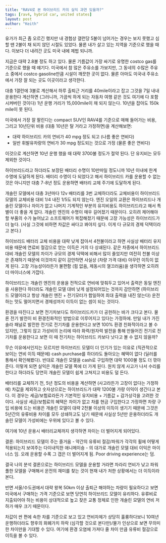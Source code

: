 ```yaml
---
title: "RAV4로 본 하이브리드 카의 실익 과연 있을까?"
tags: [rav4, hybrid car, united states]
layout: post
author: "Keith"
---
```


유가가 최근 좀 오르긴 했지만 내 경험상 갤런당 5불이 넘어가는 경우는 보지 못했고 심할 땐 2불이 채 되지 않던 시절도 있었다. 물론 내가 살고 있는 지역을 기준으로 했을 때다. 이보다 더 내려간 곳도 미국 내에 제법 되니까.

지금은 대략 2.8불 정도 하고 있다. 물론 기름값이 가장 싸기로 유명한 costco gas를 기준으로 했을 때 얘기다. 미국에서 참 많은 주유소를 가보지만, 그 동네의 수많은 주유소 중에서 costco gasoline만큼 시설이 깨끗한 곳이 없다. 물론 아마도 미국내 주유소에서 가장 잘 되는 곳도 이곳이라고 생각한다.

대충 1갤런에 3불로 계산해서 하루 출퇴근 거리를 40mile이라고 잡고 그것을 7일 내내 운용한다 계산하면 (그러니까, 가끔씩 하게 되는 자동차 여행 같은 것도 여기에 다 포함시켜버린 것이다) 1년 운행 거리가 15,000mile이 채 되지 않는다. 10년을 잡아도 150k mile이 못 된다.

미국에서 가장 잘 팔린다는 compact SUV인 RAV4를 기준으로 매해 들어가는 비용, 그리고 10년단위 비용 (대충 10년은 탈 거라고 가정하면)을 계산해보면:

- 대략 하이브리드 카의 연비가 40 mpg 정도 되고 (나름 좋은 연비다)
- 일반 휘발유차량의 연비가 30 mpg 정도되는 것으로 가정 (물론 좋은 연비다) 

이것으로 계산하면 10년 운행 했을 때 대략 3700불 정도가 절약 된다. 단 유지비는 모두 제외한 것이다. 

하이브리드라고 하더라도 보장된 배터리 수명이 10만마일 정도니까 10년 이내에 한계 수명에 도달하게 된다. 배터리 수명이 다 되었다고 해서 하이브리드 카를 운용할 수 없는 것은 아니지만 대충 7-8년 정도 운용하면 배터리 교체 주기에 도달하게 된다. 

개솔린 모델에서 대충 3년마다 12v 배터리를 3번 교체하더라도 교체비용이 하이브리드 모델의 교체비용 대비 1/4 내진 1/5도 되지 않는다. 엔진 오일의 교환은 하이브리드나 개솔린 모델이나 차이가 없고 나머지 기계적인 부분의 유지비용도 하이브리드라고 해서 특별이 더 좋을 게 없다. 개솔린 엔진의 수명이 매우 길어졌기 때문이다. 오히려 제어해야할 부품의 수가 늘어났고 소프트웨어가 복잡해졌기 때문에 고장 가능성은 하이브리드가 더 높다. (사실 그것에 비하면 차값은 싸다고 봐야지 싶다. 이게 다 규모의 경제 덕택이라고 본다.)

하이브리드 배터리 교체 비용을 대략 낮게 잡아서 4천불이라고 하면 사실상 배터리 유지비용 때문에 연료비 절감으로 얻는 이득은 거의 다 상쇄된다. 같은 차종에서 하이브리드 대비 개솔린 모델의 차이가 규모의 경제 덕택에 비해서 많이 줄었지만 여전히 천불 이상은 존재하기 때문에 이것까지 같이 감안하면 사실상 (차량 가격 대비) 아무런 이득이 없게 된다. 고장 가능성이라든가 불편함 (힘 없음, 제동시의 껄끄러움)을 생각하면 오히려 더 마이너스에 가깝다.

하이브리드는 개솔린 엔진의 운용을 전적으로 연비에 맞춰두고 있어서 출력은 동일 엔진을 사용한다 하더라도 개솔린 모델 대비 낮게 설정되어있는 것까지 감안하면 (하이브리드 모델이라고 항상 개솔린 엔진 + 전기모터가 합일하여 최대 출력을 내진 않는다) 운전하는 맛도 떨어지면서 경제성까지 이득이 없는 셈이 되는 것이다.

환경을 따진다고 보면 전기차보다도 하이브리드카가 더 공헌하는 바가 크다고 본다. 물론 전기 발전이 비 환경친화적인 방법으로 이루어지고 있다는 가정하에. 만일 내가 가진 솔라 패널로 발전한 전기로 전기차를 운용한다고 보면 100% 환경 친화적이라고 볼 수 있지만, 그렇지 않고 가성비의 논리에 따라 화력/원자력 발전을 통해 만들어진 전기로 전기차를 운용한다고 보면 이 때 전기차는 하이브리드 카보다 낫다고 볼 수 없지 않을까?

무슨 이유에서인지는 모르지만 하이브리드 모델이 더 인기가 있는 이유로 (직관적으로 보이는 연비 이득 때문에) cash purchase를 하더라도 돌아오는 혜택이 없다 (딜러를 통해서 확인해봤다). 반대로 개솔린 모델을 cash로 구입하면 대략 1000불 정도 더 깎아준다. 이렇게 되면 실익은 개솔린 모델 쪽에 더 가게 된다. 원치 않게 사고가 나서 수리를 한다고 하더라도 당연히 개솔린 모델이 쉽게 고쳐지고 비용도 덜 든다.

배터리를 교체하기 전, 5년 정도의 비용을 계산하면 (사고라든가 고장이 없다는 가정하에) 차값을 제외하고 숫자상으로는 하이브리드가 대략 1200불 가량 이익이 생긴다고 본다. 이 경우는 세금/보험료라든가 기본적인 유지비용 + 기름값 + 감가상각을 고려한 것이다. 사실상 세금/보험료의 혜택은 차이가 없고 차를 현금 구입한다고 가정하면 차량 구입 비용에 드는 비용은 개솔린 모델이 대략 2천불 이상의 이득이 생기기 때문에 그것은 5년간의 유류비용 차이를 모두 상쇄하고도 남기 때문에 사실상 5년만 운용하더라도 개솔린 모델이 가성비에는 우위에 있다고 볼 수 있다.

여기에 10년 운용시 배터리교체까지 생각하면 차이는 더 벌어지게 되어있다. 

결론: 하이브리드 모델이 주는 즐거움 - 약간의 유류비 절감/파워가 각각의 휠에 어떻게 적용되는지 보여주는 다이내믹한 애니메이숑 - 의 대가로 개솔린 모델 대비 이익은 마이너스 임. 오래 운용할 수록 그 갭은 더 벌어지게 됨. Poor driving experience는 덤. 

결국 나의 분석 결론으로는 하이브리드 모델을 운용할 거라면 차라리 연비가 낮고 파워풀한 모델을 구매해서 운전의 재미를 찾는 것이 현재 내가 처한 상황에서는 더 이득이라 본다. 

반면 서울/수도권에서 대략 왕복 50km 이상 출퇴근 해야하는 차량이 필요하다고 보면 미국에서 구매하는 가격 기준으로 보면 당연히 하이브리드 모델이 유리하다. 유류비로 지출되어야 하는 비용이 상대적으로 높고 잦은 교통 정체로 인한 개솔린 모델의 연비 저하가 매우 크기 때문이다. 

차값이 싼 편에 속한 차를 기준으로 보고 있고 연비자체가 상당히 훌륭하다보니 10여년 운행하더라도 향후의 화폐가치 하락 (심각할 것으로 본다만)/물가 인상으로 보면 무의미한 차이만을 기대할 수 있다. 여기에 환경 오염에 가져다 줄 차이 만큼 유류비 절감으로 이득을 볼 수 있다. 
